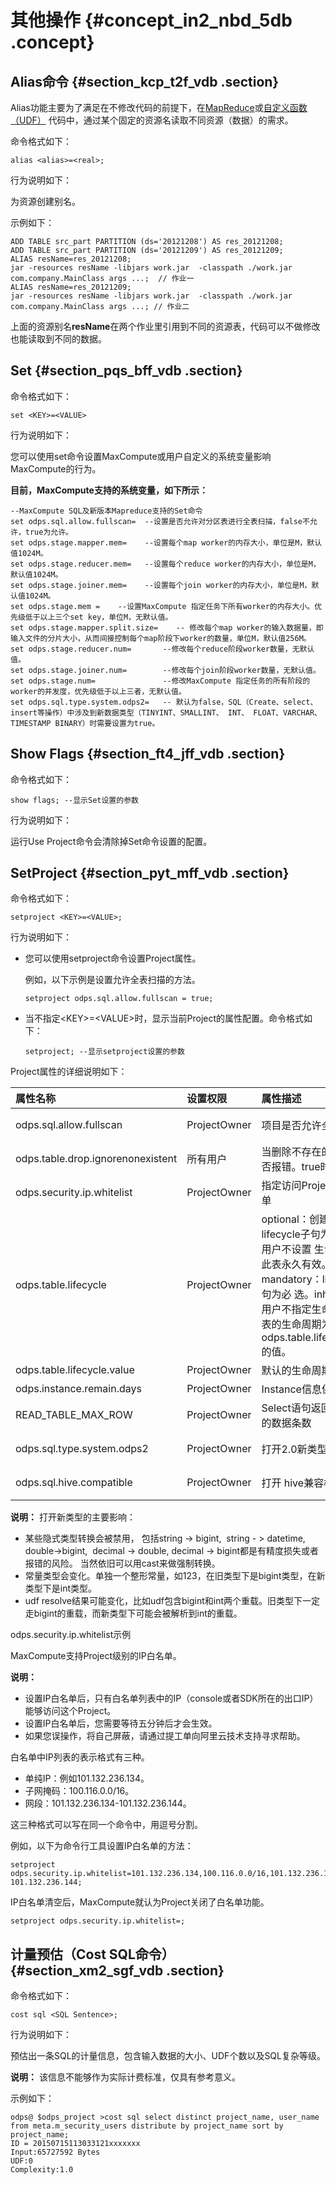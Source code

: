 # 其他操作 {#concept_in2_nbd_5db .concept}

## Alias命令 {#section_kcp_t2f_vdb .section}

Alias功能主要为了满足在不修改代码的前提下，在[MapReduce](intl.zh-CN/用户指南/MapReduce/概要/MapReduce概述.md)或[自定义函数（UDF）](intl.zh-CN/用户指南/SQL/UDF/UDF概述.md) 代码中，通过某个固定的资源名读取不同资源（数据）的需求。

命令格式如下：

```
alias <alias>=<real>;
```

行为说明如下：

为资源创建别名。

示例如下：

```
ADD TABLE src_part PARTITION (ds='20121208') AS res_20121208;
ADD TABLE src_part PARTITION (ds='20121209') AS res_20121209;
ALIAS resName=res_20121208;
jar -resources resName -libjars work.jar  -classpath ./work.jar com.company.MainClass args ...;  // 作业一
ALIAS resName=res_20121209;
jar -resources resName -libjars work.jar  -classpath ./work.jar com.company.MainClass args ...; // 作业二
```

上面的资源别名**resName**在两个作业里引用到不同的资源表，代码可以不做修改也能读取到不同的数据。

## Set {#section_pqs_bff_vdb .section}

命令格式如下：

```
set <KEY>=<VALUE>
```

行为说明如下：

您可以使用set命令设置MaxCompute或用户自定义的系统变量影响MaxCompute的行为。

**目前，MaxCompute支持的系统变量，如下所示：**

```
--MaxCompute SQL及新版本Mapreduce支持的Set命令
set odps.sql.allow.fullscan=  --设置是否允许对分区表进行全表扫描，false不允许，true为允许。
set odps.stage.mapper.mem=    --设置每个map worker的内存大小，单位是M，默认值1024M。
set odps.stage.reducer.mem=   --设置每个reduce worker的内存大小，单位是M，默认值1024M。
set odps.stage.joiner.mem=    --设置每个join worker的内存大小，单位是M，默认值1024M。
set odps.stage.mem =    --设置MaxCompute 指定任务下所有worker的内存大小。优先级低于以上三个set key，单位M，无默认值。
set odps.stage.mapper.split.size=    -- 修改每个map worker的输入数据量，即输入文件的分片大小，从而间接控制每个map阶段下worker的数量，单位M，默认值256M。
set odps.stage.reducer.num=       --修改每个reduce阶段worker数量，无默认值。
set odps.stage.joiner.num=        --修改每个join阶段worker数量，无默认值。
set odps.stage.num=               --修改MaxCompute 指定任务的所有阶段的worker的并发度，优先级低于以上三者，无默认值。
set odps.sql.type.system.odps2=   -- 默认为false，SQL（Create、select、insert等操作）中涉及到新数据类型（TINYINT、SMALLINT、 INT、 FLOAT、VARCHAR、TIMESTAMP BINARY）时需要设置为true。
```

## Show Flags {#section_ft4_jff_vdb .section}

命令格式如下：

```
show flags; --显示Set设置的参数
```

行为说明如下：

运行Use Project命令会清除掉Set命令设置的配置。

## SetProject {#section_pyt_mff_vdb .section}

命令格式如下：

```
setproject <KEY>=<VALUE>;
```

行为说明如下：

-   您可以使用setproject命令设置Project属性。

    例如，以下示例是设置允许全表扫描的方法。

    ```
    setproject odps.sql.allow.fullscan = true;
    ```

-   当不指定<KEY\>=<VALUE\>时，显示当前Project的属性配置。命令格式如下：

    ```
    setproject; --显示setproject设置的参数
    ```


Project属性的详细说明如下：

|属性名称|设置权限|属性描述|取值范围|
|:---|:---|:---|:---|
|odps.sql.allow.fullscan|ProjectOwner|项目是否允许全表扫描|true（允许）/false（禁止）|
|odps.table.drop.ignorenonexistent|所有用户|当删除不存在的表时，是否报错。true时不报错|true（不报错）/false|
|odps.security.ip.whitelist|ProjectOwner|指定访问Project的IP白名单|ip列表，逗号分隔|
|odps.table.lifecycle|ProjectOwner|optional：创建表时，lifecycle子句为可选，如果用户不设置 生命周期，则此表永久有效。mandatory：lifecycle子句为必 选。inherit：如果用户不指定生命周期，该表的生命周期为 odps.table.lifecycle.value的值。|optional /mandatory/inherit|
|odps.table.lifecycle.value|ProjectOwner|默认的生命周期值|1 ~ 37231（默认）|
|odps.instance.remain.days|ProjectOwner|Instance信息保留时间|3 ~ 30|
|READ\_TABLE\_MAX\_ROW|ProjectOwner|Select语句返回给客户端的数据条数|1~10000|
|odps.sql.type.system.odps2|ProjectOwner|打开2.0新类型|true（允许）/false（禁止）|
|odps.sql.hive.compatible|ProjectOwner|打开 hive兼容模式|true（允许）/false（禁止）|

**说明：** 打开新类型的主要影响：

-   某些隐式类型转换会被禁用， 包括string -\> bigint,  string - \> datetime, double-\>bigint,  decimal -\> double, decimal -\> bigint都是有精度损失或者报错的风险。 当然依旧可以用cast来做强制转换。
-   常量类型会变化。单独一个整形常量，如123，在旧类型下是bigint类型，在新类型下是int类型。
-   udf resolve结果可能变化，比如udf包含bigint和int两个重载。旧类型下一定走bigint的重载，而新类型下可能会被解析到int的重载。

odps.security.ip.whitelist示例

MaxCompute支持Project级别的IP白名单。

**说明：** 

-   设置IP白名单后，只有白名单列表中的IP（console或者SDK所在的出口IP）能够访问这个Project。
-   设置IP白名单后，您需要等待五分钟后才会生效。
-   如果您误操作，将自己屏蔽，请通过提工单向阿里云技术支持寻求帮助。

白名单中IP列表的表示格式有三种。

-   单纯IP：例如101.132.236.134。
-   子网掩码：100.116.0.0/16。
-   网段：101.132.236.134-101.132.236.144。

这三种格式可以写在同一个命令中，用逗号分割。

例如，以下为命令行工具设置IP白名单的方法：

```
setproject odps.security.ip.whitelist=101.132.236.134,100.116.0.0/16,101.132.236.134-101.132.236.144;
```

IP白名单清空后，MaxCompute就认为Project关闭了白名单功能。

```
setproject odps.security.ip.whitelist=;
```

## 计量预估（Cost SQL命令） {#section_xm2_sgf_vdb .section}

命令格式如下：

```
cost sql <SQL Sentence>;
```

行为说明如下：

预估出一条SQL的计量信息，包含输入数据的大小、UDF个数以及SQL复杂等级。

**说明：** 该信息不能够作为实际计费标准，仅具有参考意义。

示例如下：

```
odps@ $odps_project >cost sql select distinct project_name, user_name from meta.m_security_users distribute by project_name sort by project_name;  
ID = 20150715113033121xxxxxxx
Input:65727592 Bytes
UDF:0
Complexity:1.0
```

